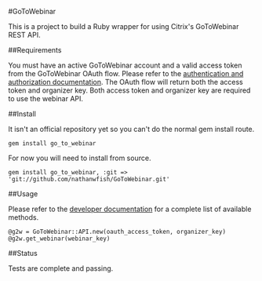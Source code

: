 #GoToWebinar

This is a project to build a Ruby wrapper for using Citrix's GoToWebinar REST API. 

##Requirements

You must have an active GoToWebinar account and a valid access token from the GoToWebinar OAuth flow. Please refer to the [authentication and authorization documentation](https://developer.citrixonline.com/page/authentication-and-authorization). The OAuth flow will return both the access token and organizer key. Both access token and organizer key are required to use the webinar API. 

##Install

It isn't an official repository yet so you can't do the normal gem install route.

	gem install go_to_webinar
	
For now you will need to install from source. 

	gem install go_to_webinar, :git => 'git://github.com/nathanwfish/GoToWebinar.git'

##Usage

Please refer to the [developer documentation](https://developer.citrixonline.com/api-overview/gotowebinar-rest-api) for a complete list of available methods. 

	@g2w = GoToWebinar::API.new(oauth_access_token, organizer_key) 
	@g2w.get_webinar(webinar_key)

##Status

Tests are complete and passing.  
